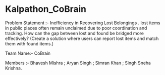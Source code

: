 # Kalpathon_CoBrain
 Problem Statement :- Inefficiency in Recovering Lost Belongings . 
                      lost items in public places often remain unclaimed due to poor 
                      coordination and tracking.
                      How can the gap between lost and found be bridged more 
                      effectively? (Create a solution where users can report lost 
                      items and match them with found items.)  
                      
Team Name:- CoBrain 

Members :- Bhavesh Mishra ;
           Aryan Singh ;
           Simran Khan ;
           Singh Sneha Krishna.                

